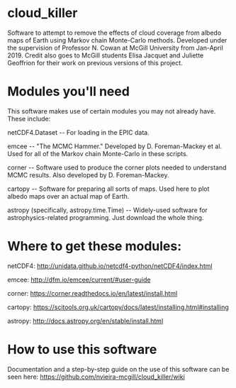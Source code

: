 # cloud_killer
Software to attempt to remove the effects of cloud coverage from albedo maps of Earth using Markov chain Monte-Carlo methods. Developed under the supervision of Professor N. Cowan at McGill University from Jan-April 2019. Credit also goes to McGill students Elisa Jacquet and Juliette Geoffrion for their work on previous versions of this project.

# Modules you'll need 
This software makes use of certain modules you may not already have. These include:

netCDF4.Dataset -- For loading in the EPIC data.

emcee -- "The MCMC Hammer." Developed by D. Foreman-Mackey et al. Used for all of the Markov chain Monte-Carlo in these scripts.

corner -- Software used to produce the corner plots needed to understand MCMC results. Also developed by D. Foreman-Mackey.

cartopy -- Software for preparing all sorts of maps. Used here to plot albedo maps over an actual map of Earth. 

astropy (specifically, astropy.time.Time) -- Widely-used software for astrophysics-related programming. Just download the whole thing. 

# Where to get these modules:
netCDF4: http://unidata.github.io/netcdf4-python/netCDF4/index.html

emcee: http://dfm.io/emcee/current/#user-guide

corner: https://corner.readthedocs.io/en/latest/install.html

cartopy: https://scitools.org.uk/cartopy/docs/latest/installing.html#installing

astropy: http://docs.astropy.org/en/stable/install.html

# How to use this software

Documentation and a step-by-step guide on the use of this software can be seen here: https://github.com/nvieira-mcgill/cloud_killer/wiki
